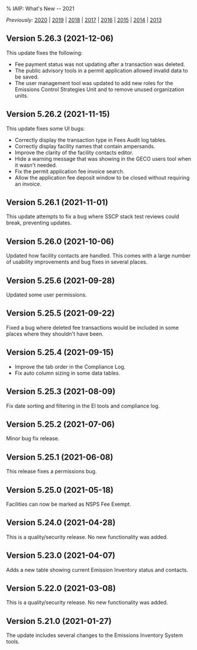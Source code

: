 % IAIP: What's New -- 2021

*Previously:*
[2020](changelog-2020.html) |
[2019](changelog-2019.html) |
[2018](changelog-2018.html) |
[2017](changelog-2017.html) |
[2016](changelog-2016.html) |
[2015](changelog-2015.html) |
[2014](changelog-2014.html) |
[2013](changelog-2013.html)

## Version 5.26.3 <span>(2021-12-06)</span>

This update fixes the following:

- Fee payment status was not updating after a transaction was deleted.
- The public advisory tools in a permit application allowed invalid data to be saved.
- The user management tool was updated to add new roles for the Emissions Control Strategies Unit and to remove unused organization units.

## Version 5.26.2 <span>(2021-11-15)</span>

This update fixes some UI bugs:

- Correctly display the transaction type in Fees Audit log tables.
- Correctly display facility names that contain ampersands.
- Improve the clarity of the facility contacts editor.
- Hide a warning message that was showing in the GECO users tool when it wasn't needed.
- Fix the permit application fee invoice search.
- Allow the application fee deposit window to be closed without requiring an invoice.

## Version 5.26.1 <span>(2021-11-01)</span>

This update attempts to fix a bug where SSCP stack test reviews could break, preventing updates.

## Version 5.26.0 <span>(2021-10-06)</span>

Updated how facility contacts are handled. This comes with a large number of usability improvements and bug fixes in several places.

## Version 5.25.6 <span>(2021-09-28)</span>

Updated some user permissions.

## Version 5.25.5 <span>(2021-09-22)</span>

Fixed a bug where deleted fee transactions would be included in some places where they shouldn't have been.

## Version 5.25.4 <span>(2021-09-15)</span>

- Improve the tab order in the Compliance Log.
- Fix auto column sizing in some data tables.

## Version 5.25.3 <span>(2021-08-09)</span>

Fix date sorting and filtering in the EI tools and compliance log.

## Version 5.25.2 <span>(2021-07-06)</span>

Minor bug fix release.

## Version 5.25.1 <span>(2021-06-08)</span>

This release fixes a permissions bug.

## Version 5.25.0 <span>(2021-05-18)</span>

Facilities can now be marked as NSPS Fee Exempt.

## Version 5.24.0 <span>(2021-04-28)</span>

This is a quality/security release. No new functionality was added.

## Version 5.23.0 <span>(2021-04-07)</span>

Adds a new table showing current Emission Inventory status and contacts.

## Version 5.22.0 <span>(2021-03-08)</span>

This is a quality/security release. No new functionality was added.

## Version 5.21.0 <span>(2021-01-27)</span>

The update includes several changes to the Emissions Inventory System tools.
